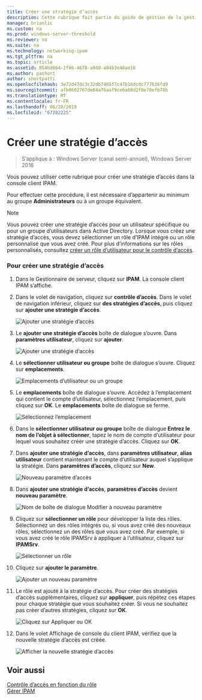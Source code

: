 ```yaml
---
title: Créer une stratégie d’accès
description: Cette rubrique fait partie du guide de gestion de la gestion des adresses IP (IPAM) dans Windows Server 2016.
manager: brianlic
ms.custom: na
ms.prod: windows-server-threshold
ms.reviewer: na
ms.suite: na
ms.technology: networking-ipam
ms.tgt_pltfrm: na
ms.topic: article
ms.assetid: 854bd064-2f86-4678-a940-a04b3e48ae10
ms.author: pashort
author: shortpatti
ms.openlocfilehash: 3e72d47dc3c32db7465f7c47b16dcdc777636fd9
ms.sourcegitcommit: afb0602767de64a76aaf9ce6a60d2f0e78efb78b
ms.translationtype: MT
ms.contentlocale: fr-FR
ms.lasthandoff: 06/20/2019
ms.locfileid: "67282225"
---
```

# <a name="create-an-access-policy"></a>Créer une stratégie d’accès

>S’applique à : Windows Server (canal semi-annuel), Windows Server 2016

Vous pouvez utiliser cette rubrique pour créer une stratégie d’accès dans la console client IPAM.  
  
Pour effectuer cette procédure, il est nécessaire d’appartenir au minimum au groupe **Administrateurs** ou à un groupe équivalent.  
  
> [!NOTE]  
> Vous pouvez créer une stratégie d’accès pour un utilisateur spécifique ou pour un groupe d’utilisateurs dans Active Directory. Lorsque vous créez une stratégie d’accès, vous devez sélectionner un rôle d’IPAM intégré ou un rôle personnalisé que vous avez créé. Pour plus d’informations sur les rôles personnalisés, consultez [créer un rôle d’utilisateur pour le contrôle d’accès](../../technologies/ipam/Create-a-User-Role-for-Access-Control.md).  
  
### <a name="to-create-an-access-policy"></a>Pour créer une stratégie d’accès  
  
1.  Dans le Gestionnaire de serveur, cliquez sur **IPAM**. La console client IPAM s’affiche.  
  
2.  Dans le volet de navigation, cliquez sur **contrôle d’accès**. Dans le volet de navigation inférieur, cliquez sur **des stratégies d’accès**, puis cliquez sur **ajouter une stratégie d’accès**.  
  
    ![Ajouter une stratégie d’accès](../../media/Create-an-Access-Policy/ipam_CreateAP_01.jpg)  
  
3.  Le **ajouter une stratégie d’accès** boîte de dialogue s’ouvre. Dans **paramètres utilisateur**, cliquez sur **ajouter**.  
  
    ![Ajouter une stratégie d’accès](../../media/Create-an-Access-Policy/ipam_CreateAP_02.jpg)  
  
4.  Le **sélectionner utilisateur ou groupe** boîte de dialogue s’ouvre. Cliquez sur **emplacements**.  
  
    ![Emplacements d’utilisateur ou un groupe](../../media/Create-an-Access-Policy/ipam_CreateAP_03.jpg)  
  
5.  Le **emplacements** boîte de dialogue s’ouvre. Accédez à l’emplacement qui contient le compte d’utilisateur, sélectionnez l’emplacement, puis cliquez sur **OK**. Le **emplacements** boîte de dialogue se ferme.  
  
    ![Sélectionnez l’emplacement](../../media/Create-an-Access-Policy/ipam_CreateAP_04.jpg)  
  
6.  Dans le **sélectionner utilisateur ou groupe** boîte de dialogue **Entrez le nom de l’objet à sélectionner**, tapez le nom de compte d’utilisateur pour lequel vous souhaitez créer une stratégie d’accès. Cliquez sur **OK**.  
  
7.  Dans **ajouter une stratégie d’accès**, dans **paramètres utilisateur**, **alias utilisateur** contient maintenant le compte d’utilisateur auquel s’applique la stratégie. Dans **paramètres d’accès**, cliquez sur **New**.  
  
    ![Nouveau paramètre d’accès](../../media/Create-an-Access-Policy/ipam_CreateAP_05.jpg)  
  
8.  Dans **ajouter une stratégie d’accès**, **paramètres d’accès** devient **nouveau paramètre**.  
  
    ![Nom de boîte de dialogue Modifier à nouveau paramètre](../../media/Create-an-Access-Policy/ipam_CreateAP_06.jpg)  
  
9. Cliquez sur **sélectionner un rôle** pour développer la liste des rôles. Sélectionnez un des rôles intégrés ou, si vous avez créé des nouveaux rôles, sélectionnez un des rôles que vous avez créé. Par exemple, si vous avez créé le rôle IPAMSrv à appliquer à l’utilisateur, cliquez sur **IPAMSrv**.  
  
    ![Sélectionner un rôle](../../media/Create-an-Access-Policy/ipam_CreateAP_07.jpg)  
  
10. Cliquez sur **ajouter le paramètre**.  
  
    ![Ajouter un nouveau paramètre](../../media/Create-an-Access-Policy/ipam_CreateAP_08.jpg)  
  
11. Le rôle est ajouté à la stratégie d’accès. Pour créer des stratégies d’accès supplémentaires, cliquez sur **appliquer**, puis répétez ces étapes pour chaque stratégie que vous souhaitez créer. Si vous ne souhaitez pas créer d’autres stratégies, cliquez sur **OK**.  
  
    ![Cliquez sur Appliquer ou OK](../../media/Create-an-Access-Policy/ipam_CreateAP_09.jpg)  
  
12. Dans le volet Affichage de console du client IPAM, vérifiez que la nouvelle stratégie d’accès est créée.  
  
    ![Afficher la nouvelle stratégie d’accès](../../media/Create-an-Access-Policy/ipam_CreateAP_09a.jpg)  
  
## <a name="see-also"></a>Voir aussi  
[Contrôle d’accès en fonction du rôle](Role-based-Access-Control.md)  
[Gérer IPAM](Manage-IPAM.md)  
  


